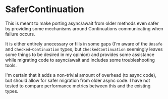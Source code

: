 # SaferContinuation

This is meant to make porting async/await from older methods even safer by providing some mechanisms around Continuations communicating when failure occurs.

It is either entirely unecessary or fills in some gaps (I'm aware of the `Unsafe` and `Checked`-`Continuation` types, but `CheckedContinuation` seemingly leaves some things to be desired in my opinion) and provides some assistance while migrating code to async/await and includes some troubleshooting tools. 

I'm certain that it adds a non-trivial amount of overhead (to async code), but should allow for safer migration from older async code. I have not tested to compare performance metrics between this and the existing types.
